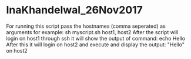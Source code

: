 # InaKhandelwal_26Nov2017

For running this script pass the hostnames (comma seperated) as arguments for example: 
sh myscript.sh host1, host2
After the script will login on host1 through ssh it will show the output of command: echo Hello
After this it will login on host2 and execute and display the output: "Hello" on host2
